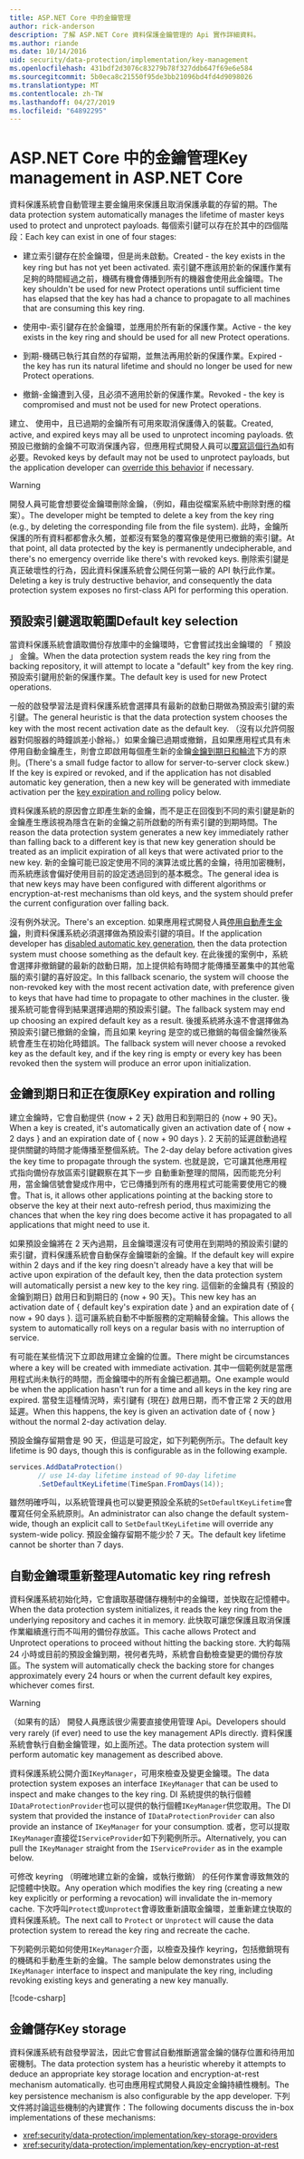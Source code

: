 ```yaml
---
title: ASP.NET Core 中的金鑰管理
author: rick-anderson
description: 了解 ASP.NET Core 資料保護金鑰管理的 Api 實作詳細資料。
ms.author: riande
ms.date: 10/14/2016
uid: security/data-protection/implementation/key-management
ms.openlocfilehash: 431bdf2d3076c83279b78f327ddb647f69e6e584
ms.sourcegitcommit: 5b0eca8c21550f95de3bb21096bd4fd4d9098026
ms.translationtype: MT
ms.contentlocale: zh-TW
ms.lasthandoff: 04/27/2019
ms.locfileid: "64892295"
---
```

# <a name="key-management-in-aspnet-core"></a><span data-ttu-id="e3d3e-103">ASP.NET Core 中的金鑰管理</span><span class="sxs-lookup"><span data-stu-id="e3d3e-103">Key management in ASP.NET Core</span></span>

<a name="data-protection-implementation-key-management"></a>

<span data-ttu-id="e3d3e-104">資料保護系統會自動管理主要金鑰用來保護且取消保護承載的存留的期。</span><span class="sxs-lookup"><span data-stu-id="e3d3e-104">The data protection system automatically manages the lifetime of master keys used to protect and unprotect payloads.</span></span> <span data-ttu-id="e3d3e-105">每個索引鍵可以存在於其中的四個階段：</span><span class="sxs-lookup"><span data-stu-id="e3d3e-105">Each key can exist in one of four stages:</span></span>

* <span data-ttu-id="e3d3e-106">建立索引鍵存在於金鑰環，但是尚未啟動。</span><span class="sxs-lookup"><span data-stu-id="e3d3e-106">Created - the key exists in the key ring but has not yet been activated.</span></span> <span data-ttu-id="e3d3e-107">索引鍵不應該用於新的保護作業有足夠的時間經過之前，機碼有機會傳播到所有的機器會使用此金鑰環。</span><span class="sxs-lookup"><span data-stu-id="e3d3e-107">The key shouldn't be used for new Protect operations until sufficient time has elapsed that the key has had a chance to propagate to all machines that are consuming this key ring.</span></span>

* <span data-ttu-id="e3d3e-108">使用中-索引鍵存在於金鑰環，並應用於所有新的保護作業。</span><span class="sxs-lookup"><span data-stu-id="e3d3e-108">Active - the key exists in the key ring and should be used for all new Protect operations.</span></span>

* <span data-ttu-id="e3d3e-109">到期-機碼已執行其自然的存留期，並無法再用於新的保護作業。</span><span class="sxs-lookup"><span data-stu-id="e3d3e-109">Expired - the key has run its natural lifetime and should no longer be used for new Protect operations.</span></span>

* <span data-ttu-id="e3d3e-110">撤銷-金鑰遭到入侵，且必須不適用於新的保護作業。</span><span class="sxs-lookup"><span data-stu-id="e3d3e-110">Revoked - the key is compromised and must not be used for new Protect operations.</span></span>

<span data-ttu-id="e3d3e-111">建立、 使用中，且已過期的金鑰所有可用來取消保護傳入的裝載。</span><span class="sxs-lookup"><span data-stu-id="e3d3e-111">Created, active, and expired keys may all be used to unprotect incoming payloads.</span></span> <span data-ttu-id="e3d3e-112">依預設已撤銷的金鑰不可取消保護內容，但應用程式開發人員可以[覆寫這個行為](xref:security/data-protection/consumer-apis/dangerous-unprotect#data-protection-consumer-apis-dangerous-unprotect)如有必要。</span><span class="sxs-lookup"><span data-stu-id="e3d3e-112">Revoked keys by default may not be used to unprotect payloads, but the application developer can [override this behavior](xref:security/data-protection/consumer-apis/dangerous-unprotect#data-protection-consumer-apis-dangerous-unprotect) if necessary.</span></span>

>[!WARNING]
> <span data-ttu-id="e3d3e-113">開發人員可能會想要從金鑰環刪除金鑰，（例如，藉由從檔案系統中刪除對應的檔案）。</span><span class="sxs-lookup"><span data-stu-id="e3d3e-113">The developer might be tempted to delete a key from the key ring (e.g., by deleting the corresponding file from the file system).</span></span> <span data-ttu-id="e3d3e-114">此時，金鑰所保護的所有資料都都會永久觸，並都沒有緊急的覆寫像是使用已撤銷的索引鍵。</span><span class="sxs-lookup"><span data-stu-id="e3d3e-114">At that point, all data protected by the key is permanently undecipherable, and there's no emergency override like there's with revoked keys.</span></span> <span data-ttu-id="e3d3e-115">刪除索引鍵是真正破壞性的行為，因此資料保護系統會公開任何第一級的 API 執行此作業。</span><span class="sxs-lookup"><span data-stu-id="e3d3e-115">Deleting a key is truly destructive behavior, and consequently the data protection system exposes no first-class API for performing this operation.</span></span>

## <a name="default-key-selection"></a><span data-ttu-id="e3d3e-116">預設索引鍵選取範圍</span><span class="sxs-lookup"><span data-stu-id="e3d3e-116">Default key selection</span></span>

<span data-ttu-id="e3d3e-117">當資料保護系統會讀取備份存放庫中的金鑰環時，它會嘗試找出金鑰環的 「 預設 」 金鑰。</span><span class="sxs-lookup"><span data-stu-id="e3d3e-117">When the data protection system reads the key ring from the backing repository, it will attempt to locate a "default" key from the key ring.</span></span> <span data-ttu-id="e3d3e-118">預設索引鍵用於新的保護作業。</span><span class="sxs-lookup"><span data-stu-id="e3d3e-118">The default key is used for new Protect operations.</span></span>

<span data-ttu-id="e3d3e-119">一般的啟發學習法是資料保護系統會選擇具有最新的啟動日期做為預設索引鍵的索引鍵。</span><span class="sxs-lookup"><span data-stu-id="e3d3e-119">The general heuristic is that the data protection system chooses the key with the most recent activation date as the default key.</span></span> <span data-ttu-id="e3d3e-120">（沒有以允許伺服器對伺服器的時鐘誤差小餘裕。）如果金鑰已過期或撤銷，且如果應用程式具有未停用自動金鑰產生，則會立即啟用每個產生新的金鑰[金鑰到期日和輪流](xref:security/data-protection/implementation/key-management#data-protection-implementation-key-management-expiration)下方的原則。</span><span class="sxs-lookup"><span data-stu-id="e3d3e-120">(There's a small fudge factor to allow for server-to-server clock skew.) If the key is expired or revoked, and if the application has not disabled automatic key generation, then a new key will be generated with immediate activation per the [key expiration and rolling](xref:security/data-protection/implementation/key-management#data-protection-implementation-key-management-expiration) policy below.</span></span>

<span data-ttu-id="e3d3e-121">資料保護系統的原因會立即產生新的金鑰，而不是正在回復到不同的索引鍵是新的金鑰產生應該視為隱含在新的金鑰之前所啟動的所有索引鍵的到期時間。</span><span class="sxs-lookup"><span data-stu-id="e3d3e-121">The reason the data protection system generates a new key immediately rather than falling back to a different key is that new key generation should be treated as an implicit expiration of all keys that were activated prior to the new key.</span></span> <span data-ttu-id="e3d3e-122">新的金鑰可能已設定使用不同的演算法或比舊的金鑰，待用加密機制，而系統應該會偏好使用目前的設定透過回到的基本概念。</span><span class="sxs-lookup"><span data-stu-id="e3d3e-122">The general idea is that new keys may have been configured with different algorithms or encryption-at-rest mechanisms than old keys, and the system should prefer the current configuration over falling back.</span></span>

<span data-ttu-id="e3d3e-123">沒有例外狀況。</span><span class="sxs-lookup"><span data-stu-id="e3d3e-123">There's an exception.</span></span> <span data-ttu-id="e3d3e-124">如果應用程式開發人員[停用自動產生金鑰](xref:security/data-protection/configuration/overview#disableautomatickeygeneration)，則資料保護系統必須選擇做為預設索引鍵的項目。</span><span class="sxs-lookup"><span data-stu-id="e3d3e-124">If the application developer has [disabled automatic key generation](xref:security/data-protection/configuration/overview#disableautomatickeygeneration), then the data protection system must choose something as the default key.</span></span> <span data-ttu-id="e3d3e-125">在此後援的案例中，系統會選擇非撤銷鍵的最新的啟動日期，加上提供給有時間才能傳播至叢集中的其他電腦的索引鍵的喜好設定。</span><span class="sxs-lookup"><span data-stu-id="e3d3e-125">In this fallback scenario, the system will choose the non-revoked key with the most recent activation date, with preference given to keys that have had time to propagate to other machines in the cluster.</span></span> <span data-ttu-id="e3d3e-126">後援系統可能會得到結果選擇過期的預設索引鍵。</span><span class="sxs-lookup"><span data-stu-id="e3d3e-126">The fallback system may end up choosing an expired default key as a result.</span></span> <span data-ttu-id="e3d3e-127">後援系統將永遠不會選擇做為預設索引鍵已撤銷的金鑰，而且如果 keyring 是空的或已撤銷的每個金鑰然後系統會產生在初始化時錯誤。</span><span class="sxs-lookup"><span data-stu-id="e3d3e-127">The fallback system will never choose a revoked key as the default key, and if the key ring is empty or every key has been revoked then the system will produce an error upon initialization.</span></span>

<a name="data-protection-implementation-key-management-expiration"></a>

## <a name="key-expiration-and-rolling"></a><span data-ttu-id="e3d3e-128">金鑰到期日和正在復原</span><span class="sxs-lookup"><span data-stu-id="e3d3e-128">Key expiration and rolling</span></span>

<span data-ttu-id="e3d3e-129">建立金鑰時，它會自動提供 {now + 2 天} 啟用日和到期日的 {now + 90 天}。</span><span class="sxs-lookup"><span data-stu-id="e3d3e-129">When a key is created, it's automatically given an activation date of { now + 2 days } and an expiration date of { now + 90 days }.</span></span> <span data-ttu-id="e3d3e-130">2 天前的延遲啟動過程提供關鍵的時間才能傳播至整個系統。</span><span class="sxs-lookup"><span data-stu-id="e3d3e-130">The 2-day delay before activation gives the key time to propagate through the system.</span></span> <span data-ttu-id="e3d3e-131">也就是說，它可讓其他應用程式指向備份存放區索引鍵觀察在其下一步 自動重新整理的間隔，因而能充分利用，當金鑰信號會變成作用中，它已傳播到所有的應用程式可能需要使用它的機會。</span><span class="sxs-lookup"><span data-stu-id="e3d3e-131">That is, it allows other applications pointing at the backing store to observe the key at their next auto-refresh period, thus maximizing the chances that when the key ring does become active it has propagated to all applications that might need to use it.</span></span>

<span data-ttu-id="e3d3e-132">如果預設金鑰將在 2 天內過期，且金鑰環還沒有可使用在到期時的預設索引鍵的索引鍵，資料保護系統會自動保存金鑰環新的金鑰。</span><span class="sxs-lookup"><span data-stu-id="e3d3e-132">If the default key will expire within 2 days and if the key ring doesn't already have a key that will be active upon expiration of the default key, then the data protection system will automatically persist a new key to the key ring.</span></span> <span data-ttu-id="e3d3e-133">這個新的金鑰具有 {預設的金鑰到期日} 啟用日和到期日的 {now + 90 天}。</span><span class="sxs-lookup"><span data-stu-id="e3d3e-133">This new key has an activation date of { default key's expiration date } and an expiration date of { now + 90 days }.</span></span> <span data-ttu-id="e3d3e-134">這可讓系統自動不中斷服務的定期輪替金鑰。</span><span class="sxs-lookup"><span data-stu-id="e3d3e-134">This allows the system to automatically roll keys on a regular basis with no interruption of service.</span></span>

<span data-ttu-id="e3d3e-135">有可能在某些情況下立即啟用建立金鑰的位置。</span><span class="sxs-lookup"><span data-stu-id="e3d3e-135">There might be circumstances where a key will be created with immediate activation.</span></span> <span data-ttu-id="e3d3e-136">其中一個範例就是當應用程式尚未執行的時間，而金鑰環中的所有金鑰已都過期。</span><span class="sxs-lookup"><span data-stu-id="e3d3e-136">One example would be when the application hasn't run for a time and all keys in the key ring are expired.</span></span> <span data-ttu-id="e3d3e-137">當發生這種情況時，索引鍵有 {現在} 啟用日期，而不會正常 2 天的啟用延遲。</span><span class="sxs-lookup"><span data-stu-id="e3d3e-137">When this happens, the key is given an activation date of { now } without the normal 2-day activation delay.</span></span>

<span data-ttu-id="e3d3e-138">預設金鑰存留期會是 90 天，但這是可設定，如下列範例所示。</span><span class="sxs-lookup"><span data-stu-id="e3d3e-138">The default key lifetime is 90 days, though this is configurable as in the following example.</span></span>

```csharp
services.AddDataProtection()
       // use 14-day lifetime instead of 90-day lifetime
       .SetDefaultKeyLifetime(TimeSpan.FromDays(14));
```

<span data-ttu-id="e3d3e-139">雖然明確呼叫，以系統管理員也可以變更預設全系統的`SetDefaultKeyLifetime`會覆寫任何全系統原則。</span><span class="sxs-lookup"><span data-stu-id="e3d3e-139">An administrator can also change the default system-wide, though an explicit call to `SetDefaultKeyLifetime` will override any system-wide policy.</span></span> <span data-ttu-id="e3d3e-140">預設金鑰存留期不能少於 7 天。</span><span class="sxs-lookup"><span data-stu-id="e3d3e-140">The default key lifetime cannot be shorter than 7 days.</span></span>

## <a name="automatic-key-ring-refresh"></a><span data-ttu-id="e3d3e-141">自動金鑰環重新整理</span><span class="sxs-lookup"><span data-stu-id="e3d3e-141">Automatic key ring refresh</span></span>

<span data-ttu-id="e3d3e-142">資料保護系統初始化時，它會讀取基礎儲存機制中的金鑰環，並快取在記憶體中。</span><span class="sxs-lookup"><span data-stu-id="e3d3e-142">When the data protection system initializes, it reads the key ring from the underlying repository and caches it in memory.</span></span> <span data-ttu-id="e3d3e-143">此快取可讓您保護且取消保護作業繼續進行而不叫用的備份存放區。</span><span class="sxs-lookup"><span data-stu-id="e3d3e-143">This cache allows Protect and Unprotect operations to proceed without hitting the backing store.</span></span> <span data-ttu-id="e3d3e-144">大約每隔 24 小時或目前的預設金鑰到期，視何者先時，系統會自動檢查變更的備份存放區。</span><span class="sxs-lookup"><span data-stu-id="e3d3e-144">The system will automatically check the backing store for changes approximately every 24 hours or when the current default key expires, whichever comes first.</span></span>

>[!WARNING]
> <span data-ttu-id="e3d3e-145">（如果有的話） 開發人員應該很少需要直接使用管理 Api。</span><span class="sxs-lookup"><span data-stu-id="e3d3e-145">Developers should very rarely (if ever) need to use the key management APIs directly.</span></span> <span data-ttu-id="e3d3e-146">資料保護系統會執行自動金鑰管理，如上面所述。</span><span class="sxs-lookup"><span data-stu-id="e3d3e-146">The data protection system will perform automatic key management as described above.</span></span>

<span data-ttu-id="e3d3e-147">資料保護系統公開介面`IKeyManager`，可用來檢查及變更金鑰環。</span><span class="sxs-lookup"><span data-stu-id="e3d3e-147">The data protection system exposes an interface `IKeyManager` that can be used to inspect and make changes to the key ring.</span></span> <span data-ttu-id="e3d3e-148">DI 系統提供的執行個體`IDataProtectionProvider`也可以提供的執行個體`IKeyManager`供您取用。</span><span class="sxs-lookup"><span data-stu-id="e3d3e-148">The DI system that provided the instance of `IDataProtectionProvider` can also provide an instance of `IKeyManager` for your consumption.</span></span> <span data-ttu-id="e3d3e-149">或者，您可以提取`IKeyManager`直接從`IServiceProvider`如下列範例所示。</span><span class="sxs-lookup"><span data-stu-id="e3d3e-149">Alternatively, you can pull the `IKeyManager` straight from the `IServiceProvider` as in the example below.</span></span>

<span data-ttu-id="e3d3e-150">可修改 keyring （明確地建立新的金鑰，或執行撤銷） 的任何作業會導致無效的記憶體中快取。</span><span class="sxs-lookup"><span data-stu-id="e3d3e-150">Any operation which modifies the key ring (creating a new key explicitly or performing a revocation) will invalidate the in-memory cache.</span></span> <span data-ttu-id="e3d3e-151">下次呼叫`Protect`或`Unprotect`會導致重新讀取金鑰環，並重新建立快取的資料保護系統。</span><span class="sxs-lookup"><span data-stu-id="e3d3e-151">The next call to `Protect` or `Unprotect` will cause the data protection system to reread the key ring and recreate the cache.</span></span>

<span data-ttu-id="e3d3e-152">下列範例示範如何使用`IKeyManager`介面，以檢查及操作 keyring，包括撤銷現有的機碼和手動產生新的金鑰。</span><span class="sxs-lookup"><span data-stu-id="e3d3e-152">The sample below demonstrates using the `IKeyManager` interface to inspect and manipulate the key ring, including revoking existing keys and generating a new key manually.</span></span>

[!code-csharp[](key-management/samples/key-management.cs)]

## <a name="key-storage"></a><span data-ttu-id="e3d3e-153">金鑰儲存</span><span class="sxs-lookup"><span data-stu-id="e3d3e-153">Key storage</span></span>

<span data-ttu-id="e3d3e-154">資料保護系統有啟發學習法，因此它會嘗試自動推斷適當金鑰的儲存位置和待用加密機制。</span><span class="sxs-lookup"><span data-stu-id="e3d3e-154">The data protection system has a heuristic whereby it attempts to deduce an appropriate key storage location and encryption-at-rest mechanism automatically.</span></span> <span data-ttu-id="e3d3e-155">也可由應用程式開發人員設定金鑰持續性機制。</span><span class="sxs-lookup"><span data-stu-id="e3d3e-155">The key persistence mechanism is also configurable by the app developer.</span></span> <span data-ttu-id="e3d3e-156">下列文件將討論這些機制的內建實作：</span><span class="sxs-lookup"><span data-stu-id="e3d3e-156">The following documents discuss the in-box implementations of these mechanisms:</span></span>

* <xref:security/data-protection/implementation/key-storage-providers>
* <xref:security/data-protection/implementation/key-encryption-at-rest>
